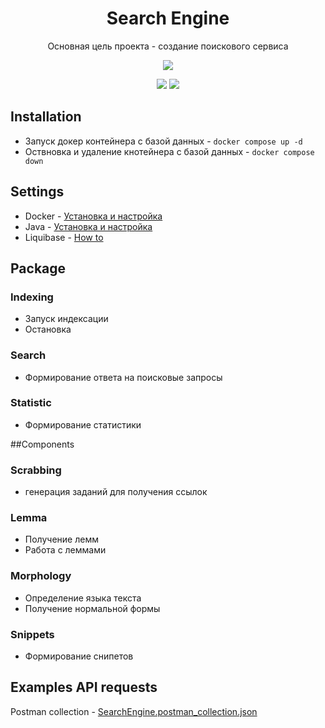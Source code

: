 <h1 align="center">Search Engine</h1>
<p align="center">Основная цель проекта - создание поискового сервиса</p>
<p align="center">
<img src="https://img.shields.io/badge/made%20by-SergeyDmitriev-blue.svg" >
</p>

<p align="center">
<img src="https://img.shields.io/badge/java-17-green.svg">
<img src="https://img.shields.io/badge/liquibase-4.29.2-green.svg">
</p>

## Installation
- Запуск докер контейнера с базой данных - `docker compose up -d`
- Оствновка и удаление кнотейнера с базой данных - `docker compose down`

## Settings
- Docker - [Установка и настройка](https://docs.docker.com/?_gl=1*xpz8ao*_gcl_au*MjExODYxNzMwOC4xNzI5MjE2ODI0*_ga*NDkzMjczMjAzLjE3MjczMTcyNTY.*_ga_XJWPQMJYHQ*MTcyOTIxNjgyNC4yLjEuMTcyOTIxNjgyNi41OC4wLjA.)
- Java - [Установка и настройка](https://www.java.com/ru/download/help/download_options_ru.html#mac)
- Liquibase - [How to](https://docs.liquibase.com/start/home.html)

## Package

### Indexing
- Запуск индексации
- Остановка

### Search
- Формирование ответа на поисковые запросы

### Statistic
- Формирование статистики

##Components
### Scrabbing
- генерация заданий для получения ссылок


### Lemma
- Получение лемм
- Работа с леммами

### Morphology
- Определение языка текста
- Получение нормальной формы


### Snippets
- Формирование снипетов

## Examples API requests
Postman collection - [SearchEngine.postman_collection.json](SearchEngine.postman_collection.json)

